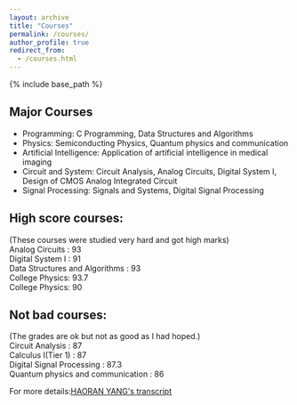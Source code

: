 ```yaml
---
layout: archive
title: "Courses"
permalink: /courses/
author_profile: true
redirect_from:
  - /courses.html
---
```


{% include base_path %}


## Major Courses
* Programming: C Programming, Data Structures and Algorithms
* Physics: Semiconducting Physics, Quantum physics and communication
* Artificial Intelligence: Application of artificial intelligence in medical imaging
* Circuit and System: Circuit Analysis, Analog Circuits, Digital System I, Design of CMOS Analog Integrated Circuit
* Signal Processing: Signals and Systems, Digital Signal Processing

## High score courses:
(These courses were studied very hard and got high marks)<br>
Analog Circuits : 93<br>
Digital System I : 91<br>
Data Structures and Algorithms : 93<br>
College Physics: 93.7<br>
College Physics: 90<br>

## Not bad courses:
(The grades are ok but not as good as I had hoped.)<br>
Circuit Analysis : 87<br>
Calculus I(Tier 1) : 87<br>
Digital Signal Processing : 87.3<br>
Quantum physics and communication : 86<br>

For more details:[HAORAN YANG's transcript](../assets/Haoran_Yang_transcript.pdf)
